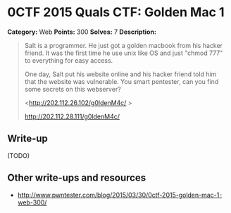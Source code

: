 # 0CTF 2015 Quals CTF: Golden Mac 1

**Category:** Web
**Points:** 300
**Solves:** 7
**Description:** 

> Salt is a programmer. He just got a golden macbook from his hacker friend. It was the first time he use unix like OS and just "chmod 777" to everything for easy access.
>
> One day, Salt put his website online and his hacker friend told him that the website was vulnerable. You smart pentester, can you find some secrets on this webserver?
>
> <http://202.112.26.102/g0ldenM4c/ >
>
> <http://202.112.28.111/g0ldenM4c/>

## Write-up

(TODO)

## Other write-ups and resources

* <http://www.pwntester.com/blog/2015/03/30/0ctf-2015-golden-mac-1-web-300/>